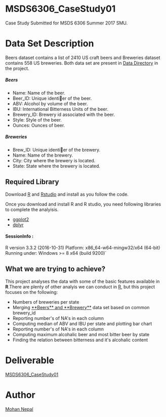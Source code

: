 # MSDS6306_CaseStudy01
Case Study Submitted for MSDS 6306 Summer 2017 SMU.

# Data Set Description
Beers dataset contains a list of 2410 US craft beers and Breweries dataset contains 558 US breweries.
Both data set are present in <a href="https://github.com/m-nepal/MSDS6306_CaseStudy01/tree/master/Data"> Data Directory</a> in the project. 

##### Beers
* Name: Name of the beer.
* Beer_ID: Unique identier of the beer.
* ABV: Alcohol by volume of the beer.
* IBU: International Bitterness Units of the beer.
* Brewery_ID: Brewery id associated with the beer.
* Style: Style of the beer.
* Ounces: Ounces of beer.

##### Breweries
* Brew_ID: Unique identier of the brewery.
* Name: Name of the brewery.
* City: City where the brewery is located.
* State: State where the brewery is located.

## Required Library
Download <a href="https://cran.r-project.org/">R<a/> and <a href="https://www.rstudio.com/products/rstudio/download/">Rstudio</a> and install as you follow the code.

Once you download and install R and R studio, you need following libraries to complete the analyisis.
<ul><li><a href="http://ggplot2.org/">ggplot2<a/></li><li><a href="https://cran.r-project.org/web/packages/dplyr/index.html">dplyr<a/></li></ul>

#### SessionInfo :
R version 3.3.2 (2016-10-31)
Platform: x86_64-w64-mingw32/x64 (64-bit)
Running under: Windows >= 8 x64 (build 9200)`

## What we are trying to achieve?
This project analyses the data with some of the basic features available in **R**.There are plenty of other analyis we can conduct in <a href="https://cran.r-project.org/">R<a/>, but this project focuses on the following:
<ul>
<li>Numbers of breweries per state</li>
<li>Merging <a href="https://github.com/m-nepal/MSDS6306_CaseStudy01/tree/master/Data">**Beers** and **Brewery**<a/> data set based on common brewery_id</li>
<li>Reporting number's of NA's in each column</li>
<li>Computing median of ABV and IBU per state and plotting bar chart</li>
<li>Reporting number's of NA's in each column</li>
<li>Computing maximum alcohalic beer and most bitter beer by state</li>
<li>Finding the relation between bitterness and it's alcohalic content</li>
</ul>

# Deliverable 
  <a href="https://github.com/m-nepal/MSDS6306_CaseStudy01.git">MSDS6306_CaseStudy01</a>  
  
# Author
 <a href ="https://github.com/m-nepal/MSDS6306_CaseStudy01/graphs/contributors">Mohan Nepal</a>
